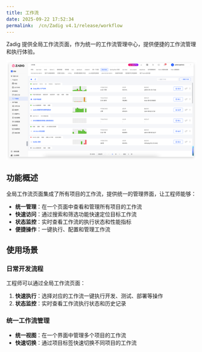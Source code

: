 ```yaml
---
title: 工作流
date: 2025-09-22 17:52:34
permalink:  /cn/Zadig v4.1/release/workflow
---
```



Zadig 提供全局工作流页面，作为统一的工作流管理中心，提供便捷的工作流管理和执行体验。

![工作流](../../../_images/release_workflow.png)

## 功能概述

全局工作流页面集成了所有项目的工作流，提供统一的管理界面，让工程师能够：

- **统一管理**：在一个页面中查看和管理所有项目的工作流
- **快速访问**：通过搜索和筛选功能快速定位目标工作流
- **状态监控**：实时查看工作流的执行状态和性能指标
- **便捷操作**：一键执行、配置和管理工作流


## 使用场景

### 日常开发流程

工程师可以通过全局工作流页面：

1. **快速执行**：选择对应的工作流一键执行开发、测试、部署等操作
2. **状态监控**：实时查看工作流执行状态和历史记录

### 统一工作流管理

- **统一视图**：在一个界面中管理多个项目的工作流
- **快速切换**：通过项目标签快速切换不同项目的工作流

